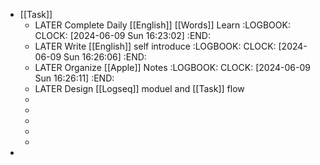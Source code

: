 - [[Task]]
	- LATER Complete Daily [[English]] [[Words]] Learn
	  :LOGBOOK:
	  CLOCK: [2024-06-09 Sun 16:23:02]
	  :END:
	- LATER Write [[English]] self introduce
	  :LOGBOOK:
	  CLOCK: [2024-06-09 Sun 16:26:06]
	  :END:
	- LATER Organize [[Apple]] Notes
	  :LOGBOOK:
	  CLOCK: [2024-06-09 Sun 16:26:11]
	  :END:
	- LATER Design [[Logseq]] moduel and [[Task]] flow
	-
	-
	-
	-
	-
-